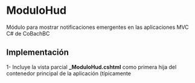 # ModuloHud
Módulo para mostrar notificaciones emergentes en las aplicaciones MVC C# de CoBachBC

## Implementación

1- Incluye la vista parcial **_ModuloHud.cshtml** como primera hija del contenedor principal de la aplicación (típicamente **<div id="main">**
